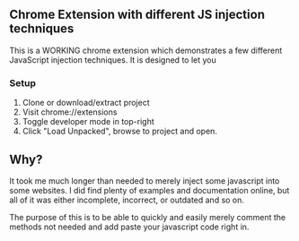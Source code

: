 ## Chrome Extension with different JS injection techniques

This is a WORKING chrome extension which demonstrates a few different JavaScript injection techniques. It is designed to let you

### Setup

1. Clone or download/extract project
2. Visit chrome://extensions
3. Toggle developer mode in top-right
4. Click "Load Unpacked", browse to project and open.

## Why?

It took me much longer than needed to merely inject some javascript into some websites. I did find plenty of examples and documentation online, but all of it was either incomplete, incorrect, or outdated and so on.

The purpose of this is to be able to quickly and easily merely comment the methods not needed and add paste your javascript code right in.